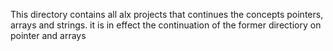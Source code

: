 This directory contains all alx projects that continues the concepts pointers, arrays and strings. it is in effect the continuation of the former directiory on pointer and arrays
